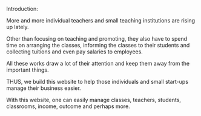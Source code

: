 Introduction:


More and more individual teachers and small teaching institutions are rising up lately.

Other than focusing on teaching and promoting, they also have to spend time on arranging the classes, informing the classes to their students and collecting tuitions and even pay salaries to employees. 

All these works draw a lot of their attention and keep them away from the important things.

THUS, we build this website to help those individuals and small start-ups manage their business easier.

With this website, one can easily manage classes, teachers, students, classrooms, income, outcome and perhaps more.
